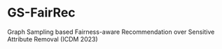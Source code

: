# GS-FairRec
Graph Sampling based Fairness-aware Recommendation over Sensitive Attribute Removal (ICDM 2023)
